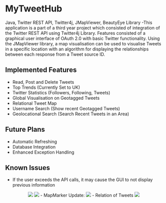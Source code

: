# MyTweetHub
Java, Twitter REST API, Twitter4j, JMapViewer, BeautyEye Library -This application is a part of a third year project which consisted of integration of the Twitter REST API using Twitter4j Library. Features consisted of a graphical user interface of OAuth 2.0 with basic Twitter functionality. Using the JMapViewer library, a map visualisation can be used to visualise Tweets in a specific location with an algorithm for displaying the relationships between each response from a Tweet source ID.

Implemented Features
------------------------------------
- Read, Post and Delete Tweets
- Top Trends (Currently Set to UK)
- Twitter Statistics (Followers, Following, Tweets)
- Global Visualisation on Geotagged Tweets
- Relational Tweet Map
- Username Search (Show recent Geotagged Tweets)
- Geolocational Search (Search Recent Tweets in an Area)

Future Plans
------------------------------------
- Automatic Refreshing
- Database Integration
- Enhanced Exception Handling

Known Issues
------------------------------------
- If the user exceeds the API calls, it may cause the GUI to not display previous information

<p align="center">
<img src="http://i.imgur.com/6aRY6N9.png" /img>
<img src="http://i.imgur.com/OCNqu6L.png" /img>
- MapMarker Update:
<img src="http://i.imgur.com/WTLsFp4.png" /img>
- Relation of Tweets
<img src="http://i.imgur.com/nrre2Jw.png" /img>
</p>
